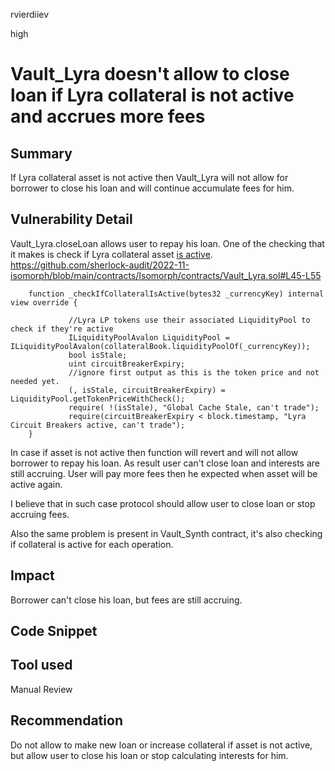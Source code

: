 rvierdiiev

high

# Vault_Lyra doesn't allow to close loan if Lyra collateral is not active and accrues more fees

## Summary
If Lyra collateral asset is not active then Vault_Lyra will not allow for borrower to close his loan and will continue accumulate fees for him.
## Vulnerability Detail
Vault_Lyra.closeLoan allows user to repay his loan. One of the checking that it makes is check if Lyra collateral asset [is active](https://github.com/sherlock-audit/2022-11-isomorph/blob/main/contracts/Isomorph/contracts/Vault_Lyra.sol#L226).
https://github.com/sherlock-audit/2022-11-isomorph/blob/main/contracts/Isomorph/contracts/Vault_Lyra.sol#L45-L55
```solidity
    function _checkIfCollateralIsActive(bytes32 _currencyKey) internal view override {
            
             //Lyra LP tokens use their associated LiquidityPool to check if they're active
             ILiquidityPoolAvalon LiquidityPool = ILiquidityPoolAvalon(collateralBook.liquidityPoolOf(_currencyKey));
             bool isStale;
             uint circuitBreakerExpiry;
             //ignore first output as this is the token price and not needed yet.
             (, isStale, circuitBreakerExpiry) = LiquidityPool.getTokenPriceWithCheck();
             require( !(isStale), "Global Cache Stale, can't trade");
             require(circuitBreakerExpiry < block.timestamp, "Lyra Circuit Breakers active, can't trade");
    }
```
In case if asset is not active then function will revert and will not allow borrower to repay his loan.
As result user can't close loan and interests are still accruing. User will pay more fees then he expected when asset will be active again.

I believe that in such case protocol should allow user to close loan or stop accruing fees.

Also the same problem is present in Vault_Synth contract, it's also checking if collateral is active for each operation.
## Impact
Borrower can't close his loan, but fees are still accruing.
## Code Snippet

## Tool used

Manual Review

## Recommendation
Do not allow to make new loan or increase collateral if asset is not active, but allow user to close his loan or stop calculating interests for him.